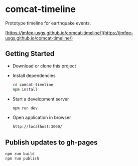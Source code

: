 # comcat-timeline

Prototype timeline for earthquake events.

[https://jmfee-usgs.github.io/comcat-timeline/](https://jmfee-usgs.github.io/comcat-timeline/)

## Getting Started

- Download or clone this project
- Install dependencies

  ```bash
  cd comcat-timeline
  npm install
  ```

- Start a development server

  ```bash
  npm run dev
  ```

- Open application in browser

  ```bash
  http://localhost:3000/
  ```

## Publish updates to gh-pages

```bash
npm run build
npm run publish
```
